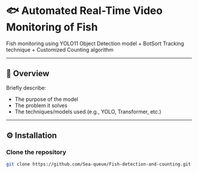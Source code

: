 # 🐟 Automated Real-Time Video Monitoring of Fish
Fish monitoring using YOLO11 Object Detection model + BotSort Tracking technique + Customized Counting algorithm

---

## 📌 Overview
Briefly describe:
- The purpose of the model  
- The problem it solves  
- The techniques/models used (e.g., YOLO, Transformer, etc.)

---

## ⚙️ Installation

### Clone the repository
```bash
git clone https://github.com/Sea-queue/Fish-detection-and-counting.git.git 